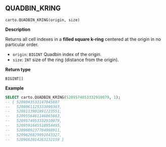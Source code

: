 ## QUADBIN_KRING

```sql:signature
carto.QUADBIN_KRING(origin, size)
```

**Description**

Returns all cell indexes in a **filled square k-ring** centered at the origin in no particular order.

* `origin`: `BIGINT` Quadbin index of the origin.
* `size`: `INT` size of the ring (distance from the origin).

**Return type**

`BIGINT[]`

**Example**

```sql
SELECT carto.QUADBIN_KRING(5209574053332910079, 1);
-- { 5208043533147045887
--   5208061125333090303,
--   5208113901891223551,
--   5209556461146865663,
--   5209574053332910079,
--   5209591645518954495,
--   5209609237704998911,
--   5209626829891043327,
--   5209662014263132159 }
```